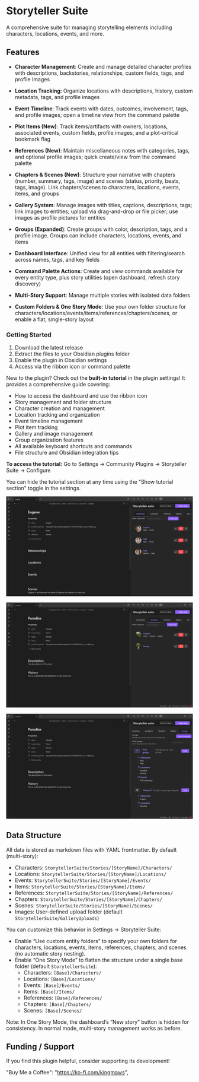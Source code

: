 # Storyteller Suite

A comprehensive suite for managing storytelling elements including characters, locations, events, and more.

## Features

- **Character Management**: Create and manage detailed character profiles with descriptions, backstories, relationships, custom fields, tags, and profile images

- **Location Tracking**: Organize locations with descriptions, history, custom metadata, tags, and profile images

- **Event Timeline**: Track events with dates, outcomes, involvement, tags, and profile images; open a timeline view from the command palette

- **Plot Items (New)**: Track items/artifacts with owners, locations, associated events, custom fields, profile images, and a plot-critical bookmark flag

- **References (New)**: Maintain miscellaneous notes with categories, tags, and optional profile images; quick create/view from the command palette

- **Chapters & Scenes (New)**: Structure your narrative with chapters (number, summary, tags, image) and scenes (status, priority, beats, tags, image). Link chapters/scenes to characters, locations, events, items, and groups

- **Gallery System**: Manage images with titles, captions, descriptions, tags; link images to entities; upload via drag-and-drop or file picker; use images as profile pictures for entities

- **Groups (Expanded)**: Create groups with color, description, tags, and a profile image. Groups can include characters, locations, events, and items

- **Dashboard Interface**: Unified view for all entities with filtering/search across names, tags, and key fields

- **Command Palette Actions**: Create and view commands available for every entity type, plus story utilities (open dashboard, refresh story discovery)

- **Multi-Story Support**: Manage multiple stories with isolated data folders

- **Custom Folders & One Story Mode**: Use your own folder structure for characters/locations/events/items/references/chapters/scenes, or enable a flat, single-story layout

### Getting Started

1. Download the latest release
2. Extract the files to your Obsidian plugins folder
3. Enable the plugin in Obsidian settings
4. Access via the ribbon icon or command palette

New to the plugin? Check out the **built-in tutorial** in the plugin settings! It provides a comprehensive guide covering:

- How to access the dashboard and use the ribbon icon
- Story management and folder structure
- Character creation and management
- Location tracking and organization  
- Event timeline management
- Plot item tracking
- Gallery and image management
- Group organization features
- All available keyboard shortcuts and commands
- File structure and Obsidian integration tips

**To access the tutorial:** Go to Settings → Community Plugins → Storyteller Suite → Configure

You can hide the tutorial section at any time using the "Show tutorial section" toggle in the settings.


![Screenshot 1](https://raw.githubusercontent.com/SamW7140/obsidian-storyteller-suite/master/screenshots/Screenshot1.png)

![Screenshot 2](https://raw.githubusercontent.com/SamW7140/obsidian-storyteller-suite/master/screenshots/Screenshot2.png)

![Screenshot 3](https://raw.githubusercontent.com/SamW7140/obsidian-storyteller-suite/master/screenshots/Screenshot3.png)

## Data Structure

All data is stored as markdown files with YAML frontmatter. By default (multi-story):

- Characters: `StorytellerSuite/Stories/[StoryName]/Characters/`
- Locations: `StorytellerSuite/Stories/[StoryName]/Locations/`
- Events: `StorytellerSuite/Stories/[StoryName]/Events/`
- Items: `StorytellerSuite/Stories/[StoryName]/Items/`
- References: `StorytellerSuite/Stories/[StoryName]/References/`
- Chapters: `StorytellerSuite/Stories/[StoryName]/Chapters/`
- Scenes: `StorytellerSuite/Stories/[StoryName]/Scenes/`
- Images: User-defined upload folder (default `StorytellerSuite/GalleryUploads`)

You can customize this behavior in Settings → Storyteller Suite:

- Enable “Use custom entity folders” to specify your own folders for characters, locations, events, items, references, chapters, and scenes (no automatic story nesting).
- Enable “One Story Mode” to flatten the structure under a single base folder (default `StorytellerSuite`):
  - Characters: `[Base]/Characters/`
  - Locations: `[Base]/Locations/`
  - Events: `[Base]/Events/`
  - Items: `[Base]/Items/`
  - References: `[Base]/References/`
  - Chapters: `[Base]/Chapters/`
  - Scenes: `[Base]/Scenes/`

Note: In One Story Mode, the dashboard’s “New story” button is hidden for consistency. In normal mode, multi-story management works as before.


## Funding / Support

If you find this plugin helpful, consider supporting its development!

"Buy Me a Coffee": "https://ko-fi.com/kingmaws",

